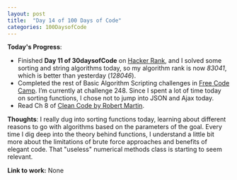 ```yaml
---
layout: post
title:  "Day 14 of 100 Days of Code"
categories: 100DaysofCode
---
```


**Today's Progress**:
+ Finished **Day 11 of 30daysofCode** on [Hacker Rank](http://www.hackerrank.com), and I solved some sorting and string algorithms today, so my algorithm rank is now *83041*, which is better than yesterday (*128046*).
+ Completed the rest of Basic Algorithm Scripting challenges in [Free Code Camp]( https://www.freecodecamp.org). I’m currently at challenge 248. Since I spent a lot of time today on sorting functions, I chose not to jump into JSON and Ajax today. 
+ Read Ch 8 of [Clean Code by Robert Martin](http://amzn.to/2sOXBuy). 

**Thoughts**: I really dug into sorting functions today, learning about different reasons to go with algorithms based on the parameters of the goal. Every time I dig deep into the theory behind functions, I understand a little bit more about the limitations of brute force approaches and benefits of elegant code. That "useless" numerical methods class is starting to seem relevant. 

**Link to work:** None

